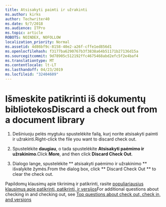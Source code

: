 ```yaml
---
title: Atsisakyti paimti ir užrakinti
ms.author: kirks
author: Techwriter40
ms.date: 9/7/2018
ms.audience: ITPro
ms.topic: article
ROBOTS: NOINDEX, NOFOLLOW
localization_priority: Normal
ms.assetid: 4d86bf9c-8158-40e2-a26f-cffe1ed856d1
ms.openlocfilehash: f3177ba6290767b3f3838a64b51171b27136d15a
ms.sourcegitcommit: 9d78905c512192ffc4675468abd2efc5f2e4baf4
ms.translationtype: MT
ms.contentlocale: lt-LT
ms.lasthandoff: 04/23/2019
ms.locfileid: "32404609"
---
```

# <a name="discard-a-check-out-from-a-document-library"></a><span data-ttu-id="0cf24-102">Išmeskite patikrinti iš dokumentų bibliotekos</span><span class="sxs-lookup"><span data-stu-id="0cf24-102">Discard a check out from a document library</span></span>

1. <span data-ttu-id="0cf24-103">Dešiniuoju pelės mygtuku spustelėkite failą, kurį norite atsisakyti paimti ir užrakinti.</span><span class="sxs-lookup"><span data-stu-id="0cf24-103">Right-click the file you want to discard check out.</span></span>
    
2. <span data-ttu-id="0cf24-104">Spustelėkite **daugiau**, o tada spustelėkite **Atsisakyti paėmimo ir užrakinimo**.</span><span class="sxs-lookup"><span data-stu-id="0cf24-104">Click **More**, and then click **Discard Check Out**.</span></span> 
    
3. <span data-ttu-id="0cf24-105">Dialogo lange, spustelėkite \*\* atsisakyti paėmimo ir užrakinimo \*\* išvalykite žymės.</span><span class="sxs-lookup"><span data-stu-id="0cf24-105">From the dialog box, click \*\* Discard Check Out \*\* to clear the check out.</span></span> 
    
<span data-ttu-id="0cf24-106">Papildomų klausimų apie tikrinimą ir patikrinti, rasite [populiariausius klausimus apie patikrinti, patikrinti, ir versijos](https://go.microsoft.com/fwlink/?linkid=2018786)</span><span class="sxs-lookup"><span data-stu-id="0cf24-106">For additional questions about checking in and checking out, see [Top questions about check out, check in, and versions](https://go.microsoft.com/fwlink/?linkid=2018786)</span></span>
  


